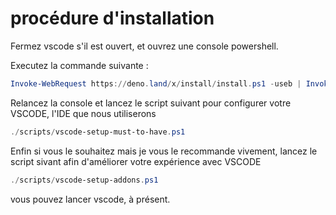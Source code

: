 # procédure d'installation

Fermez vscode s'il est ouvert, et ouvrez une console powershell.

Executez la commande suivante :
```powershell 
Invoke-WebRequest https://deno.land/x/install/install.ps1 -useb | Invoke-Expression
```

Relancez la console et lancez le script suivant pour configurer votre VSCODE, l'IDE que nous utiliserons
```powershell 
./scripts/vscode-setup-must-to-have.ps1
```

Enfin si vous le souhaitez mais je vous le recommande vivement, lancez le script sivant afin d'améliorer votre expérience avec VSCODE
```powershell 
./scripts/vscode-setup-addons.ps1
```

vous pouvez lancer vscode, à présent.
